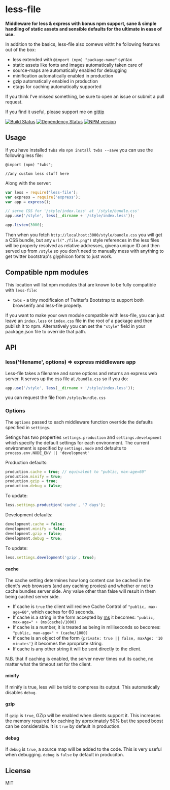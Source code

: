 # less-file

**Middleware for less & express with bonus npm support, sane & simple handling of static assets and sensible defaults for the ultimate in ease of use.**

In addition to the basics, less-file also comews witht he following features out of the box:

 - less extended with `@import (npm) "package-name"` syntax
 - static assets like fonts and images automatically taken care of
 - source-maps are automatically enabled for debugging
 - minification automatically enabled in production
 - gzip automatically enabled in production
 - etags for caching automatically supported

If you think I've missed something, be sure to open an issue or submit a pull request.

If you find it useful, please support me on [gittip](https://www.gittip.com/ForbesLindesay/)

[![Build Status](https://img.shields.io/travis/ForbesLindesay/less-file/master.svg)](https://travis-ci.org/ForbesLindesay/less-file)
[![Dependency Status](https://img.shields.io/gemnasium/ForbesLindesay/less-file.svg)](https://gemnasium.com/ForbesLindesay/less-file)
[![NPM version](https://img.shields.io/npm/v/less-file.svg)](http://badge.fury.io/js/less-file)

## Usage

If you have installed `twbs` via `npm install twbs --save` you can use the following less file:

```less
@import (npm) "twbs";

//any custom less stuff here
```

Along with the server:

```js
var less = require('less-file');
var express = require('express');
var app = express();

// serve CSS for '/style/index.less' at '/style/bundle.css'
app.use('/style', less(__dirname + '/style/index.less'));

app.listen(3000);
```

Then when you fetch `http://localhost:3000/style/bundle.css` you will get a CSS bundle, but any `url("./file.png")` style references in the less files will be properly resolved as relative addresses, givena  unique ID and then served up from `/style` so you don't need to manually mess with anything to get twitter bootstrap's glyphicon fonts to just work.

## Compatible npm modules

This location will list npm modules that are known to be fully compatible with `less-file`:

 - `twbs` - a tiny modificaion of Twitter's Bootstrap to support both browserify and less-file properly.

If you want to make your own module compatible with less-file, you can just leave an `index.less` or `index.css` file in the root of a package and then publish it to npm.  Alternatively you can set the `"style"` field in your package.json file to override that path.

## API

### less('filename', options) => express middleware app

Less-file takes a filename and some options and returns an express web server.  It serves up the css file at `/bundle.css` so if you do:

```js
app.use('/style', less(__dirname + '/style/index.less'));
```

you can request the file from `/style/bundle.css`

### Options

The `options` passed to each middleware function override the defaults specified in `settings`.

Setings has two properties `settings.production` and `settings.development` which specify the default settings for each environment.  The current environment is specified by `settings.mode` and defaults to `process.env.NODE_ENV || 'development'`

Production defaults:

```javascript
production.cache = true; // equivalent to "public, max-age=60"
production.minify = true;
production.gzip = true;
production.debug = false;
```

To update:

```javascript
less.settings.production('cache', '7 days');
```

Development defaults:

```javascript
development.cache = false;
development.minify = false;
development.gzip = false;
development.debug = true;
```

To update:

```javascript
less.settings.development('gzip', true);
```

#### cache

The cache setting determines how long content can be cached in the client's web browsers (and any caching proxies) and whether or not to cache bundles server side. Any value other than false will result in them being cached server side.

 - If cache is `true` the client will recieve Cache Control of `"public, max-age=60"`, which caches for 60 seconds.
 - If cache is a string in the form accepted by [ms](https://npmjs.org/package/ms) it becomes: `"public, max-age=" + (ms(cache)/1000)`
 - If cache is a number, it is treated as being in milliseconds so becomes: `"public, max-age=" + (cache/1000)`
 - If cache is an object of the form `{private: true || false, maxAge: '10 minutes'}` it becomes the apropriate string.
 - If cache is any other string it will be sent directly to the client.

N.B. that if caching is enabled, the server never times out its cache, no matter what the timeout set for the client.

#### minify

If minify is true, less will be told to compress its output.  This automatically disables `debug`.

#### gzip

If `gzip` is `true`, GZip will be enabled when clients support it.  This increases the memory required for caching by aproximately 50% but the speed boost can be considerable.  It is `true` by default in production.

#### debug

If `debug` is `true`, a source map will be added to the code.  This is very useful when debugging.  `debug` is `false` by default in produciton.

## License

  MIT